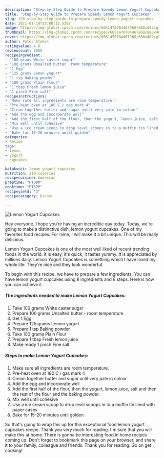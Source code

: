 ```yaml
---
description: "Step-by-Step Guide to Prepare Speedy Lemon Yogurt Cupcakes"
title: "Step-by-Step Guide to Prepare Speedy Lemon Yogurt Cupcakes"
slug: 128-step-by-step-guide-to-prepare-speedy-lemon-yogurt-cupcakes
date: 2021-01-10T23:00:15.529Z
image: https://img-global.cpcdn.com/recipes/6061470704467968/680x482cq70/lemon-yogurt-cupcakes-recipe-main-photo.jpg
thumbnail: https://img-global.cpcdn.com/recipes/6061470704467968/680x482cq70/lemon-yogurt-cupcakes-recipe-main-photo.jpg
cover: https://img-global.cpcdn.com/recipes/6061470704467968/680x482cq70/lemon-yogurt-cupcakes-recipe-main-photo.jpg
author: Peter Stokes
ratingvalue: 4.8
reviewcount: 2889
recipeingredient:
- "100 grams White caster sugar"
- "100 grams Unsalted butter  room temperature"
- "1 Egg"
- "125 grams Lemon yogurt"
- "1 tsp Baking powder"
- "100 grams Plain Flour"
- "1 tbsp Fresh lemon juice"
- "1 pinch Fine salt"
recipeinstructions:
- "Make sure all ingredients are room temperature."
- "Pre-heat oven at 180 C / gas mark 4"
- "Cream together butter and sugar until very pale in colour"
- "Add the egg and incorporate well"
- "Add the first half of the flour, then the yogurt, lemon juice, salt and then the rest of the flour and the baking powder."
- "Mix well until cohesive"
- "Use a ice cream scoop to drop level scoops in to a muffin tin lined with paper cases"
- "Bake for 15-20 minutes until golden"
categories:
- Recipe
tags:
- lemon
- yogurt
- cupcakes

katakunci: lemon yogurt cupcakes 
nutrition: 210 calories
recipecuisine: American
preptime: "PT39M"
cooktime: "PT37M"
recipeyield: "3"
recipecategory: Dinner

---
```



![Lemon Yogurt Cupcakes](https://img-global.cpcdn.com/recipes/6061470704467968/680x482cq70/lemon-yogurt-cupcakes-recipe-main-photo.jpg)

Hey everyone, I hope you're having an incredible day today. Today, we're going to make a distinctive dish, lemon yogurt cupcakes. One of my favorites food recipes. For mine, I will make it a bit unique. This will be really delicious.

Lemon Yogurt Cupcakes is one of the most well liked of recent trending foods in the world. It is easy, it's quick, it tastes yummy. It is appreciated by millions daily. Lemon Yogurt Cupcakes is something which I have loved my whole life. They're nice and they look wonderful.




To begin with this recipe, we have to prepare a few ingredients. You can have lemon yogurt cupcakes using 8 ingredients and 8 steps. Here is how you can achieve it.

<!--inarticleads1-->

##### The ingredients needed to make Lemon Yogurt Cupcakes:

1. Take 100 grams White caster sugar
1. Prepare 100 grams Unsalted butter - room temperature
1. Get 1 Egg
1. Prepare 125 grams Lemon yogurt
1. Prepare 1 tsp Baking powder
1. Take 100 grams Plain Flour
1. Prepare 1 tbsp Fresh lemon juice
1. Make ready 1 pinch Fine salt




<!--inarticleads2-->

##### Steps to make Lemon Yogurt Cupcakes:

1. Make sure all ingredients are room temperature.
1. Pre-heat oven at 180 C / gas mark 4
1. Cream together butter and sugar until very pale in colour
1. Add the egg and incorporate well
1. Add the first half of the flour, then the yogurt, lemon juice, salt and then the rest of the flour and the baking powder.
1. Mix well until cohesive
1. Use a ice cream scoop to drop level scoops in to a muffin tin lined with paper cases
1. Bake for 15-20 minutes until golden




So that's going to wrap this up for this exceptional food lemon yogurt cupcakes recipe. Thank you very much for reading. I'm sure that you will make this at home. There is gonna be interesting food in home recipes coming up. Don't forget to bookmark this page on your browser, and share it to your family, colleague and friends. Thank you for reading. Go on get cooking!
